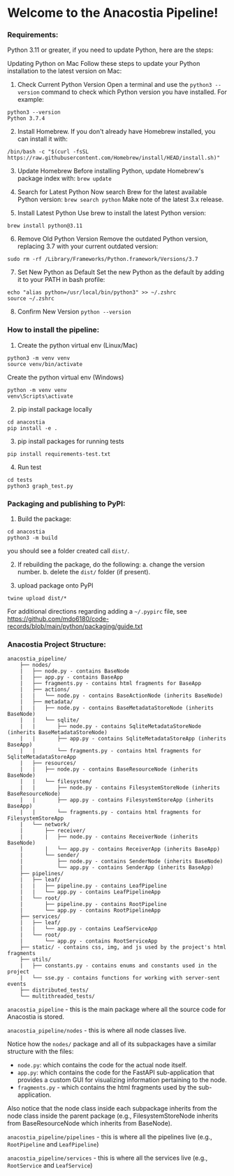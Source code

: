 # Welcome to the Anacostia Pipeline!


### Requirements: 
Python 3.11 or greater, if you need to update Python, here are the steps:

Updating Python on Mac
Follow these steps to update your Python installation to the latest version on Mac:
1. Check Current Python Version
Open a terminal and use the `python3 --version` command to check which Python version you have installed.
For example:
```
python3 --version 
Python 3.7.4
```
2. Install Homebrew. If you don't already have Homebrew installed, you can install it with:
```
/bin/bash -c "$(curl -fsSL https://raw.githubusercontent.com/Homebrew/install/HEAD/install.sh)"
```
3. Update Homebrew
Before installing Python, update Homebrew's package index with:
```brew update```
4. Search for Latest Python
Now search Brew for the latest available Python version:
```brew search python```
Make note of the latest 3.x release.

6. Install Latest Python
Use brew to install the latest Python version:

```brew install python@3.11```

6. Remove Old Python Version
Remove the outdated Python version, replacing 3.7 with your current outdated version:

```sudo rm -rf /Library/Frameworks/Python.framework/Versions/3.7```

7. Set New Python as Default
Set the new Python as the default by adding it to your PATH in bash profile:

```
echo "alias python=/usr/local/bin/python3" >> ~/.zshrc
source ~/.zshrc
```
8. Confirm New Version
```python --version```

### How to install the pipeline:

1. Create the python virtual env (Linux/Mac)
```
python3 -m venv venv
source venv/bin/activate
```
Create the python virtual env (Windows)
```
python -m venv venv
venv\Scripts\activate
```
2. pip install package locally
```
cd anacostia
pip install -e .
```
3. pip install packages for running tests
```
pip install requirements-test.txt
```
4. Run test
```
cd tests
python3 graph_test.py
```

### Packaging and publishing to PyPI:
1. Build the package:
```
cd anacostia
python3 -m build
```
you should see a folder created call `dist/`.

2. If rebuilding the package, do the following:
    a. change the version number.
    b. delete the `dist/` folder (if present).

3. upload package onto PyPI
```
twine upload dist/*
```
For additional directions regarding adding a `~/.pypirc` file, see https://github.com/mdo6180/code-records/blob/main/python/packaging/guide.txt

### Anacostia Project Structure:
```
anacostia_pipeline/
    ├── nodes/
    |   ├── node.py - contains BaseNode
    |   ├── app.py - contains BaseApp
    |   ├── fragments.py - contains html fragments for BaseApp
    |   ├── actions/
    |   |   └── node.py - contains BaseActionNode (inherits BaseNode)
    |   ├── metadata/
    |   |   ├── node.py - contains BaseMetadataStoreNode (inherits BaseNode)
    |   |   └── sqlite/
    |   |       ├── node.py - contains SqliteMetadataStoreNode (inherits BaseMetadataStoreNode)
    |   |       ├── app.py - contains SqliteMetadataStoreApp (inherits BaseApp)
    |   |       └── fragments.py - contains html fragments for SqliteMetadataStoreApp
    |   ├── resources/
    |   |   ├── node.py - contains BaseResourceNode (inherits BaseNode)
    |   |   └── filesystem/
    |   |       ├── node.py - contains FilesystemStoreNode (inherits BaseResourceNode)
    |   |       ├── app.py - contains FilesystemStoreApp (inherits BaseApp)
    |   |       └── fragments.py - contains html fragments for FilesystemStoreApp
    |   └── network/
    |       ├── receiver/
    |       |   ├── node.py - contains ReceiverNode (inherits BaseNode)
    |       |   └── app.py - contains ReceiverApp (inherits BaseApp)
    |       └── sender/
    |           ├── node.py - contains SenderNode (inherits BaseNode)
    |           └── app.py - contains SenderApp (inherits BaseApp)
    ├── pipelines/ 
    |   ├── leaf/
    |   |   ├── pipeline.py - contains LeafPipeline
    |   |   └── app.py - contains LeafPipelineApp
    |   └── root/
    |       ├── pipeline.py - contains RootPipeline
    |       └── app.py - contains RootPipelineApp
    ├── services/ 
    |   ├── leaf/
    |   |   └── app.py - contains LeafServiceApp
    |   └── root/
    |       └── app.py - contains RootServiceApp
    ├── static/ - contains css, img, and js used by the project's html fragments
    ├── utils/ 
    |   ├── constants.py - contains enums and constants used in the project
    |   └── sse.py - contains functions for working with server-sent events
    ├── distributed_tests/ 
    └── multithreaded_tests/ 
```
`anacostia_pipeline` - this is the main package where all the source code for Anacostia is stored.

`anacostia_pipeline/nodes` - this is where all node classes live.

Notice how the `nodes/` package and all of its subpackages have a similar structure with the files:
- `node.py`: which contains the code for the actual node itself.
- `app.py`: which contains the code for the FastAPI sub-application that provides a custom GUI for visualizing information pertaining to the node.
- `fragments.py` - which contains the html fragments used by the sub-application.

Also notice that the node class inside each subpackage inherits from the node class inside the parent package (e.g., FilesystemStoreNode  inherits from BaseResourceNode which inherits from BaseNode). 

`anacostia_pipeline/pipelines` - this is where all the pipelines live (e.g., `RootPipeline` and `LeafPipeline`)

`anacostia_pipeline/services` - this is where all the services live (e.g., `RootService` and `LeafService`)
